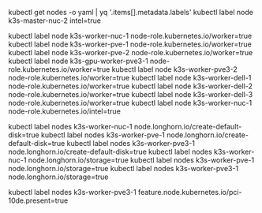 
kubectl get nodes -o yaml | yq '.items[].metadata.labels'
kubectl label node k3s-master-nuc-2 intel=true


kubectl label node k3s-worker-nuc-1 node-role.kubernetes.io/worker=true
kubectl label node k3s-worker-pve-1 node-role.kubernetes.io/worker=true
kubectl label node k3s-worker-pve-2 node-role.kubernetes.io/worker=true
kubectl label node k3s-gpu-worker-pve3-1 node-role.kubernetes.io/worker=true
kubectl label node k3s-worker-pve3-2 node-role.kubernetes.io/worker=true
kubectl label node k3s-worker-dell-1 node-role.kubernetes.io/worker=true
kubectl label node k3s-worker-dell-2 node-role.kubernetes.io/worker=true
kubectl label node k3s-worker-dell-3 node-role.kubernetes.io/worker=true
kubectl label node k3s-worker-nuc-1 node-role.kubernetes.io/intel=true



kubectl label nodes k3s-worker-nuc-1 node.longhorn.io/create-default-disk=true
kubectl label nodes k3s-worker-pve-1  node.longhorn.io/create-default-disk=true
kubectl label nodes k3s-worker-pve3-1  node.longhorn.io/create-default-disk=true
kubectl label nodes k3s-worker-nuc-1 node.longhorn.io/storage=true
kubectl label nodes k3s-worker-pve-1  node.longhorn.io/storage=true
kubectl label nodes k3s-worker-pve3-1  node.longhorn.io/storage=true

kubectl label nodes k3s-worker-pve3-1  feature.node.kubernetes.io/pci-10de.present=true